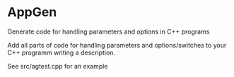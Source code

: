 # AppGen
Generate code for handling parameters and options in C++ programs

Add all parts of code for handling parameters and options/switches to your C++ programm writing a description.

See src/agtest.cpp for an example
